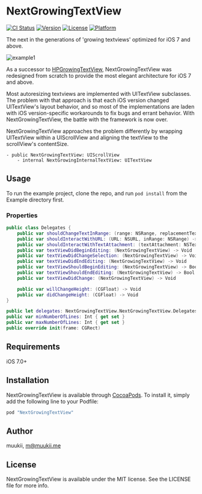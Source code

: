 # NextGrowingTextView

[![CI Status](http://img.shields.io/travis/muukii/NextGrowingTextView.svg?style=flat)](https://travis-ci.org/muukii/NextGrowingTextView)
[![Version](https://img.shields.io/cocoapods/v/NextGrowingTextView.svg?style=flat)](http://cocoapods.org/pods/NextGrowingTextView)
[![License](https://img.shields.io/cocoapods/l/NextGrowingTextView.svg?style=flat)](http://cocoapods.org/pods/NextGrowingTextView)
[![Platform](https://img.shields.io/cocoapods/p/NextGrowingTextView.svg?style=flat)](http://cocoapods.org/pods/NextGrowingTextView)

The next in the generations of 'growing textviews' optimized for iOS 7 and above.

![example1](sample1.gif)

As a successor to [HPGrowingTextView](https://github.com/HansPinckaers/GrowingTextView), NextGrowingTextView was redesigned from scratch to provide the most elegant architecture for iOS 7 and above.

Most autoresizing textviews are implemented with UITextView subclasses. The problem with that approach is that each iOS version changed UITextView's layout behavior, and so most of the implementations are laden with iOS version-specific workarounds to fix bugs and errant behavior. With NextGrowingTextView, the battle with the framework is now over.

NextGrowingTextView approaches the problem differently by wrapping UITextView within a UIScrollView and aligning the textView to the scrollView's contentSize.
```
- public NextGrowingTextView: UIScrollView
    - internal NextGrowingInternalTextView: UITextView
```

## Usage

To run the example project, clone the repo, and run `pod install` from the Example directory first.

### Properties

```swift
public class Delegates {
    public var shouldChangeTextInRange: (range: NSRange, replacementText: String) -> Bool
    public var shouldInteractWithURL: (URL: NSURL, inRange: NSRange) -> Bool
    public var shouldInteractWithTextAttachment: (textAttachment: NSTextAttachment, inRange: NSRange) -> Bool
    public var textViewDidBeginEditing: (NextGrowingTextView) -> Void
    public var textViewDidChangeSelection: (NextGrowingTextView) -> Void
    public var textViewDidEndEditing: (NextGrowingTextView) -> Void
    public var textViewShouldBeginEditing: (NextGrowingTextView) -> Bool
    public var textViewShouldEndEditing: (NextGrowingTextView) -> Bool
    public var textViewDidChange: (NextGrowingTextView) -> Void

    public var willChangeHeight: (CGFloat) -> Void
    public var didChangeHeight: (CGFloat) -> Void
}

public let delegates: NextGrowingTextView.NextGrowingTextView.Delegates
public var minNumberOfLines: Int { get set }
public var maxNumberOfLines: Int { get set }
public override init(frame: CGRect)
```

## Requirements

iOS 7.0+

## Installation

NextGrowingTextView is available through [CocoaPods](http://cocoapods.org). To install
it, simply add the following line to your Podfile:

```ruby
pod "NextGrowingTextView"
```

## Author

muukii, m@muukii.me

## License

NextGrowingTextView is available under the MIT license. See the LICENSE file for more info.
